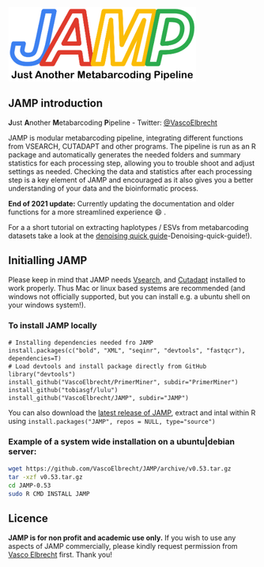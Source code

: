 <a href="#"><img src="images/JAMP_logo.png" alt="JAMP logo" height="150"/><a/>

## JAMP introduction
**J**ust **A**nother **M**etabarcoding **P**ipeline - Twitter: [@VascoElbrecht](https://twitter.com/VascoElbrecht)

JAMP is modular metabarcoding pipeline, integrating different functions from VSEARCH, CUTADAPT and other programs. The pipeline is run as an R package and automatically generates the needed folders and summary statistics for each processing step, allowing you to trouble shoot and adjust settings as needed. Checking the data and statistics after each processing step is a key element of JAMP and encouraged as it also gives you a better understanding of your data and the bioinformatic process.

**End of 2021 update:** Currently updating the documentation and older functions for a more streamlined experience :smile: .

For a a short tutorial on extracting haplotypes / ESVs from metabarcoding datasets take a look at the [denoising quick guide](https://github.com/VascoElbrecht/JAMP/wiki/3)-Denoising-quick-guide!).


## Initialling JAMP
Please keep in mind that JAMP needs [Vsearch](https://github.com/torognes/vsearch), and [Cutadapt](cutadapt.readthedocs.io) installed to work properly. Thus Mac or linux based systems are recommended (and windows not officially supported, but you can install e.g. a ubuntu shell on your windows system!).

### To install JAMP locally
```# Recommended method
# Installing dependencies needed fro JAMP
install.packages(c("bold", "XML", "seqinr", "devtools", "fastqcr"), dependencies=T)
# Load devtools and install package directly from GitHub
library("devtools")
install_github("VascoElbrecht/PrimerMiner", subdir="PrimerMiner")
install_github("tobiasgf/lulu")
install_github("VascoElbrecht/JAMP", subdir="JAMP")
```
You can also download the [latest release of JAMP](https://github.com/VascoElbrecht/JAMP/releases), extract and intal within R using `install.packages("JAMP", repos = NULL, type="source")`

### Example of a system wide installation on a ubuntu|debian server:
```bash
wget https://github.com/VascoElbrecht/JAMP/archive/v0.53.tar.gz
tar -xzf v0.53.tar.gz
cd JAMP-0.53
sudo R CMD INSTALL JAMP
```

## Licence

**JAMP is for non profit and academic use only.** If you wish to use any aspects of JAMP commercially, please kindly request permission from [Vasco Elbrecht](mailto:luckylion07@googlemail.com) first. Thank you!


